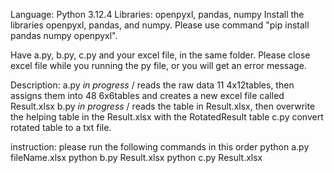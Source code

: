 Language: Python 3.12.4
Libraries: openpyxl, pandas, numpy
Install the libraries openpyxl, pandas, and numpy. 
Please use command "pip install pandas numpy openpyxl".

Have a.py, b.py, c.py and your excel file, in the same folder.
Please close excel file while you running the py file, or you will get an error message.

Description:
a.py *in progress* / reads the raw data 11 4x12tables, then assigns them into 48 6x6tables and creates a new excel file called Result.xlsx
b.py *in progress* / reads the table in Result.xlsx, then overwrite the helping table in the Result.xlsx with the RotatedResult table
c.py convert rotated table to a txt file.

instruction:
please run the following commands in this order 
python a.py fileName.xlsx
python b.py Result.xlsx
python c.py Result.xlsx

